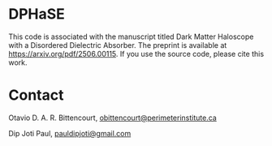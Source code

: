 # DPHaSE
This code is associated with the manuscript titled Dark Matter Haloscope with a Disordered Dielectric Absorber. 
The preprint is available at https://arxiv.org/pdf/2506.00115. If you use the source code, please cite this work. 

# Contact
Otavio D. A. R. Bittencourt, obittencourt@perimeterinstitute.ca

Dip Joti Paul, pauldipjoti@gmail.com
